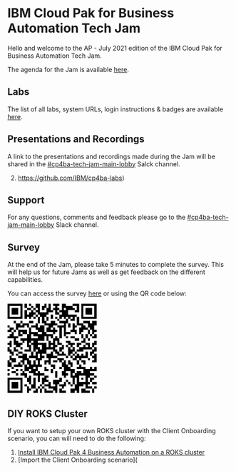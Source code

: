 # IBM Cloud Pak for Business Automation Tech Jam

Hello and welcome to the AP - July 2021 edition of the IBM Cloud Pak for Business Automation Tech Jam. 

The agenda for the Jam is available [here]().

## Labs

The list of all labs, system URLs, login instructions & badges are available [here](/Labs.md).

## Presentations and Recordings

A link to the presentations and recordings made during the Jam will be shared in the [#cp4ba-tech-jam-main-lobby](https://ibm-cloudpak-partners.slack.com/archives/C023CNSELTY) Salck channel.

2. https://github.com/IBM/cp4ba-labs)

## Support

For any questions, comments and feedback please go to the [#cp4ba-tech-jam-main-lobby](https://ibm-cloudpak-partners.slack.com/archives/C023CNSELTY) Slack channel.

## Survey

At the end of the Jam, please take 5 minutes to complete the survey. This will help us for future Jams as well as get feedback on the different capabilities.

You can access the survey [here](https://www.surveymonkey.com/r/CP4BATechJam2021) or using the QR code below:

![Survey QR Code](survery-qrcode.png)

## DIY ROKS Cluster

If you want to setup your own ROKS cluster with the Client Onboarding scenario, you can will need to do the following:

1. [Install IBM Cloud Pak 4 Business Automation on a ROKS cluster](https://github.com/IBM/cp4ba-rapid-deployment)
2. [Import the Client Onboarding scenario](

